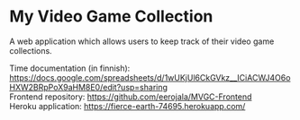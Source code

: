# My Video Game Collection
A web application which allows users to keep track of their video game collections.

Time documentation (in finnish): https://docs.google.com/spreadsheets/d/1wUKjUl6CkGVkz__ICiACWJ4O6oHXW2BRpPoX9aHM8E0/edit?usp=sharing  
Frontend repository:  https://github.com/eerojala/MVGC-Frontend  
Heroku application: https://fierce-earth-74695.herokuapp.com/  